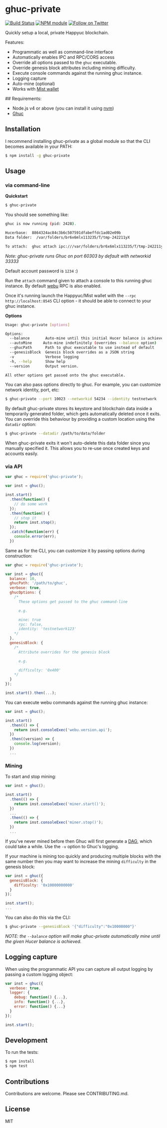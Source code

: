 # ghuc-private

[![Build Status](https://secure.travis-ci.org/hiddentao/ghuc-private.png?branch=master)](http://travis-ci.org/hiddentao/ghuc-private) [![NPM module](https://badge.fury.io/js/ghuc-private.png)](https://badge.fury.io/js/ghuc-private) [![Follow on Twitter](https://img.shields.io/twitter/url/http/shields.io.svg?style=social&label=Follow&maxAge=2592000)](https://twitter.com/hiddentao)

Quickly setup a local, private Happyuc blockchain.

Features:

* Programmatic as well as command-line interface
* Automatically enables IPC and RPC/CORS access
* Override all options passed to the `ghuc` executable.
* Override genesis block attributes including mining difficulty.
* Execute console commands against the running ghuc instance.
* Logging capture
* Auto-mine (optional)
* Works with [Mist wallet](https://github.com/happyuc-project/mist)

## Requirements:

* Node.js v4 or above (you can install it using [nvm](https://github.com/creationix/nvm))
* [Ghuc](https://github.com/happyuc-project/happyuc-go)

## Installation

I recommend installing ghuc-private as a global module so that the CLI becomes
available in your PATH:

```bash
$ npm install -g ghuc-private
```

## Usage

### via command-line

**Quickstart**

```bash
$ ghuc-private
```

You should see something like:

```bash
ghuc is now running (pid: 2428).

Hucerbase:  8864324ac84c3b6c507591dfabeffdc1ad02e09b
Data folder:  /var/folders/br6x6mlx113235/T/tmp-242211yX

To attach:  ghuc attach ipc:///var/folders/br6x6mlx113235/T/tmp-242211yX/ghuc.ipc
```

*Note: ghuc-private runs Ghuc on port 60303 by default with networkid 33333*

Default account password is `1234` :)

Run the `attach` command given to attach a console to this running ghuc
instance. By default [webu](https://github.com/happyuc-project/webu.js) RPC is also
enabled.

Once it's running launch the Happyuc/Mist wallet with the `--rpc http://localhost:8545` CLI option - it should be able to
connect to your ghuc instance.


**Options**

```bash
Usage: ghuc-private [options]

Options:
  --balance       Auto-mine until this initial Hucer balance is achieved (default: 0)
  --autoMine     Auto-mine indefinitely (overrides --balance option)
  --ghucPath      Path to ghuc executable to use instead of default
  --genesisBlock  Genesis block overrides as a JSON string
  -v              Verbose logging
  -h, --help      Show help                                                [boolean]
  --version       Output version.

All other options get passed onto the ghuc executable.
```

You can also pass options directly to ghuc. For example, you can customize
network identity, port, etc:

```bash
$ ghuc-private --port 10023 --networkid 54234 --identity testnetwork
```

By default ghuc-private stores its keystore and blockchain data inside a
temporarily generated folder, which gets automatically deleted once it exits.
You can override this behaviour by providing a custom location using the
`datadir` option:

```bash
$ ghuc-private --datadir /path/to/data/folder
```

When ghuc-private exits it won't auto-delete this data folder since you
manually specified it. This allows you to re-use once created keys and
accounts easily.


### via API


```js
var ghuc = require('ghuc-private');

var inst = ghuc();

inst.start()
  .then(function() {
    // do some work
  });
  .then(function() {
    // stop it
    return inst.stop();
  });
  .catch(function(err) {
    console.error(err);
  })

```

Same as for the CLI, you can customize it by passing options during construction:

```js
var ghuc = require('ghuc-private');

var inst = ghuc({
  balance: 10,
  ghucPath: '/path/to/ghuc',
  verbose: true,
  ghucOptions: {
    /*
      These options get passed to the ghuc command-line

      e.g.

      mine: true
      rpc: false,
      identity: 'testnetwork123'
    */
  },
  genesisBlock: {
    /*
      Attribute overrides for the genesis block

      e.g.

      difficulty: '0x400'
    */
  }
});

inst.start().then(...);
```

You can execute webu commands against the running ghuc instance:

```js
var inst = ghuc();

inst.start()
  .then(() => {
    return inst.consoleExec('webu.version.api');
  })
  .then((version) => {
    console.log(version);
  })
  ...
```

### Mining

To start and stop mining:

```js
var inst = ghuc();

inst.start()
  .then(() => {
    return inst.consoleExec('miner.start()');
  })
  ...
  .then(() => {
    return inst.consoleExec('miner.stop()');
  })
  ...
```

If you've never mined before then Ghuc will first generate a [DAG](https://github.com/happyuc-project/wiki/wiki/Huchash-DAG), which
could take a while. Use the `-v` option to Ghuc's logging.

If your machine is mining too quickly and producing multiple blocks with the
same number then you may want to increase the mining `difficulty` in the genesis
block:

```js
var inst = ghuc({
  genesisBlock: {
    difficulty: '0x10000000000'
  }
});

inst.start();
...
```

You can also do this via the CLI:

```bash
$ ghuc-private --genesisBlock '{"difficulty":"0x10000000"}'
```

_NOTE: the `--balance` option will make ghuc-private automatically mine until
the given Hucer balance is achieved._


## Logging capture

When using the programmatic API you can capture all output logging by passing
a custom logging object:

```js
var inst = ghuc({
  verbose: true,
  logger: {
    debug: function() {...},
    info: function() {...},
    error: function() {...}
  }
});

inst.start();
```


## Development

To run the tests:

```bash
$ npm install
$ npm test
```

## Contributions

Contributions are welcome. Please see CONTRIBUTING.md.


## License

MIT
